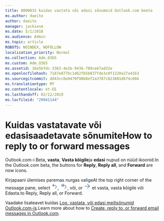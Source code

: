 ```yaml
---
title: 8000033 kuidas vastata või edasi sõnumeid Outlook.com beeta
ms.author: daeite
author: daeite
manager: jackiesm
ms.date: 5/1/2018
ms.audience: Admin
ms.topic: article
ROBOTS: NOINDEX, NOFOLLOW
localization_priority: Normal
ms.collection: Adm_O365
ms.custom: Adm_O365
ms.assetid: 16e5bfdc-3363-4e1b-9436-789ce67ad22e
ms.openlocfilehash: 7187e877bc1d62fb5b837fde3c0f1220a27a41b3
ms.sourcegitcommit: dd43cc0a9470f98b8ef2a3787c823801d674c666
ms.translationtype: MT
ms.contentlocale: et-EE
ms.lasthandoff: 02/12/2019
ms.locfileid: "29941144"
---
```

# <a name="how-to-reply-to-or-forward-messages"></a><span data-ttu-id="bd3b1-102">Kuidas vastatavate või edasisaadetavate sõnumite</span><span class="sxs-lookup"><span data-stu-id="bd3b1-102">How to reply to or forward messages</span></span>

<span data-ttu-id="bd3b1-103">Outlook.com-i Beta, **vasta**, **Vasta kõigile**ja **edasi** nupud on nüüd ikoonid.</span><span class="sxs-lookup"><span data-stu-id="bd3b1-103">In the Outlook.com beta, the buttons for **Reply**, **Reply all**, and **Forward** are now icons.</span></span> 
  
<span data-ttu-id="bd3b1-104">Kirjapaani ülemises paremas nurgas valige</span><span class="sxs-lookup"><span data-stu-id="bd3b1-104">At the top right corner of the message pane, select</span></span> ![Vasta](media/08ad5200-369a-4a2f-bef5-ebdcbef5545f.png)<span data-ttu-id="bd3b1-106">,</span><span class="sxs-lookup"><span data-stu-id="bd3b1-106"></span></span> ![Vasta kõigile](media/be5f41a1-dbea-471f-ba5d-7be4256922d2.png)<span data-ttu-id="bd3b1-108">, või</span><span class="sxs-lookup"><span data-stu-id="bd3b1-108">, or</span></span> ![Saada edasi](media/29fd06ec-1642-40d1-8faa-ec437ef156fc.png) <span data-ttu-id="bd3b1-110">et vasta, vasta kõigile või Edasta.</span><span class="sxs-lookup"><span data-stu-id="bd3b1-110">to Reply, Reply all, or Forward.</span></span> 
  
<span data-ttu-id="bd3b1-111">Vaadake lisateavet kuidas [Loo, vastata, või edasi meilisõnumid Outlook.com-is](https://go.microsoft.com/fwlink/p/?linkid=873141).</span><span class="sxs-lookup"><span data-stu-id="bd3b1-111">Learn more about how to [Create, reply to, or forward email messages in Outlook.com](https://go.microsoft.com/fwlink/p/?linkid=873141).</span></span>
  


